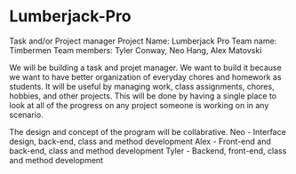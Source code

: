 # Lumberjack-Pro
Task and/or Project manager
Project Name: Lumberjack Pro
Team name: Timbermen
Team members: Tyler Conway, Neo Hang, Alex Matovski

We will be building a task and projet manager. We want to build it because we want to have better organization of everyday chores and homework as students.
It will be useful by managing work, class assignments, chores, hobbies, and other projects. This will be done by having a single place to look at all of the progress on any project someone is working on in any scenario.

The design and concept of the program will be collabrative.
Neo - Interface design, back-end, class and method development
Alex - Front-end and back-end, class and method development
Tyler - Backend, front-end, class and method development

